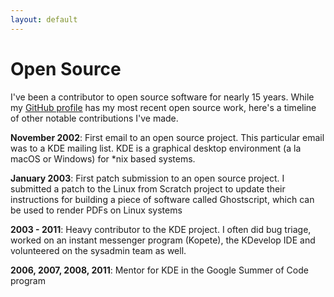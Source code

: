 ```yaml
---
layout: default
---
```


# Open Source

I've been a contributor to open source software for nearly 15 years. While
my [GitHub profile](https://github.com/mattr-) has my most recent open source
work, here's a timeline of other notable contributions I've made.

**November 2002**: First email to an open source project. This particular
email was to a KDE mailing list. KDE is a graphical desktop environment (a la
macOS or Windows) for *nix based systems.

**January 2003**: First patch submission to an open source project. I
submitted a patch to the Linux from Scratch project to update their
instructions for building a piece of software called Ghostscript, which can be
used to render PDFs on Linux systems

**2003 - 2011**: Heavy contributor to the KDE project. I often did bug triage,
worked on an instant messenger program (Kopete), the KDevelop IDE and
volunteered on the sysadmin team as well.

**2006, 2007, 2008, 2011**: Mentor for KDE in the Google Summer of Code program
